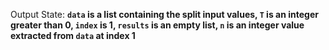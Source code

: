 Output State: **`data` is a list containing the split input values, `T` is an integer greater than 0, `index` is 1, `results` is an empty list, `n` is an integer value extracted from `data` at index 1**